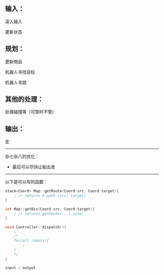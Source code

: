 ## 输入：

读入输入

更新状态

## 规划：

更新物品

机器人寻找目标

机器人寻路

## 其他的处理：

处理碰撞等（可暂时不管）

## 输出：

走




---

杂七杂八的优化：

+ 最后可以尽快让船出发

---

以下是可以写的函数：

```cpp
stack<Coord> Map::getRoute(Coord src, Coord target){
	; // returns a path (src, target]
}

int Map::getDis(Coord src, Coord target){
	; // returns getRoute(...).size;
}

void Controller::dispatch(){
    ;
    /*
    for(all robots){
		;
    }
    */
}

input / output
```
